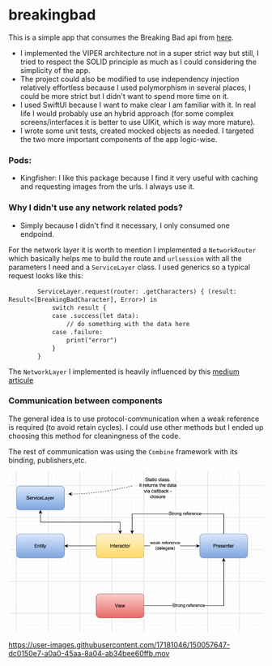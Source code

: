 # breakingbad

This is a simple app that consumes the Breaking Bad api from [here](https://breakingbadapi.com/).


* I implemented the VIPER architecture not in a super strict way but still, I tried to respect the SOLID principle as much as I could considering the simplicity of the app. 
* The project could also be modified to use independency injection relatively effortless because I used polymorphism in several places, I could be more strict
but I didn't want to spend more time on it. 
* I used SwiftUI because I want to make clear I am familiar with it. In real life I would probably use an hybrid approach (for some complex screens/interfaces it
is better to use UIKit, which is way more mature).
* I wrote some unit tests, created mocked objects as needed. I targeted the two more important components of the app logic-wise. 


### Pods:
* Kingfisher: I like this package because I find it very useful with caching and requesting images from the urls. I always use it. 

### Why I didn't use any network related pods?
- Simply because I didn't find it necessary, I only consumed one endpoind. 

For the network layer it is worth to mention I implemented a `NetworkRouter` which basically helps me to build the route and `urlsession` with all the parameters
I need and a `ServiceLayer` class. I used generics so a typical request looks like this:

```
        ServiceLayer.request(router: .getCharacters) { (result: Result<[BreakingBadCharacter], Error>) in
            switch result {
            case .success(let data):
                // do something with the data here
            case .failure:
                print("error")
            }
        }
```

The `NetworkLayer` I implemented is heavily influenced by this [medium articule](https://rinradaswift.medium.com/networking-layer-in-swift-5-111b02db1639)

### Communication between components

The general idea is to use protocol-communication when a weak reference is required (to avoid retain cycles). I could use other methods but I ended up choosing this method for cleaningness of the code. 

The rest of communication was using the `Combine` framework with its binding, publishers,etc. 

![image info](./images/diagram.png)



https://user-images.githubusercontent.com/17181046/150057647-dc0150e7-a0a0-45aa-8a04-ab34bee60ffb.mov



